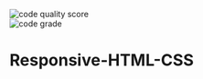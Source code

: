 ![code quality score](https://www.code-inspector.com/project/16746/score/svg)<br>
![code grade](https://www.code-inspector.com/project/16746/status/svg)
# Responsive-HTML-CSS
